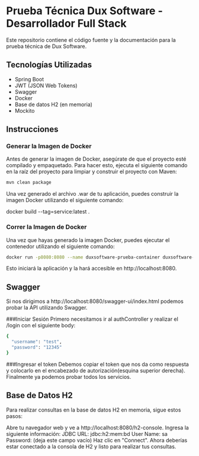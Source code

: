 # Prueba Técnica Dux Software - Desarrollador Full Stack

Este repositorio contiene el código fuente y la documentación para la prueba técnica de Dux Software.

## Tecnologías Utilizadas

- Spring Boot
- JWT (JSON Web Tokens)
- Swagger
- Docker
- Base de datos H2 (en memoria)
- Mockito

## Instrucciones

### Generar la Imagen de Docker

Antes de generar la imagen de Docker, asegúrate de que el proyecto esté compilado y empaquetado. Para hacer esto, ejecuta el siguiente comando en la raíz del proyecto para limpiar y construir el proyecto con Maven:

```bash
mvn clean package
```
Una vez generado el archivo .war de tu aplicación, puedes construir la imagen Docker utilizando el siguiente comando:

docker build --tag=service:latest .

### Correr la Imagen de Docker
Una vez que hayas generado la imagen Docker, puedes ejecutar el contenedor utilizando el siguiente comando:

```bash
docker run -p8080:8080 --name duxsoftware-prueba-container duxsoftware-prueba:1.0
```
Esto iniciará la aplicación y la hará accesible en http://localhost:8080.

## Swagger
Si nos dirigimos a http://localhost:8080/swagger-ui/index.html podemos probar la API utilizando Swagger. 

###Iniciar Sesión
Primero necesitamos ir al authController y realizar el /login con el siguiente body:

```bash
{
  "username": "test",
  "password": "12345"
}
```

###Ingresar el token
Debemos copiar el token que nos da como respuesta y colocarlo en el encabezado de autorización(esquina superior derecha). Finalmente ya podemos probar todos los servicios.

## Base de Datos H2
Para realizar consultas en la base de datos H2 en memoria, sigue estos pasos:

Abre tu navegador web y ve a http://localhost:8080/h2-console.
Ingresa la siguiente información:
JDBC URL: jdbc:h2:mem:bd
User Name: sa
Password: (deja este campo vacío)
Haz clic en "Connect".
Ahora deberías estar conectado a la consola de H2 y listo para realizar tus consultas.

